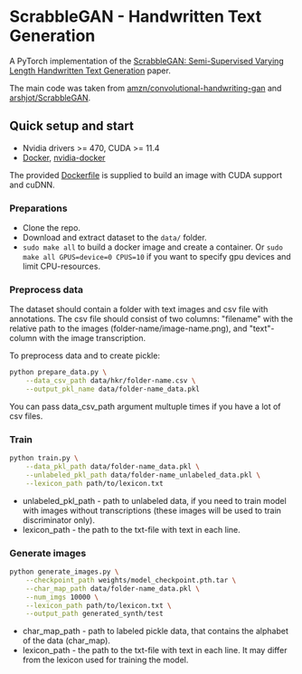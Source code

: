 # ScrabbleGAN - Handwritten Text Generation

A PyTorch implementation of the [ScrabbleGAN: Semi-Supervised Varying Length Handwritten Text Generation](https://arxiv.org/abs/2003.10557) paper.

The main code was taken from [amzn/convolutional-handwriting-gan](https://github.com/amzn/convolutional-handwriting-gan) and [arshjot/ScrabbleGAN](https://github.com/arshjot/ScrabbleGAN).

## Quick setup and start

- Nvidia drivers >= 470, CUDA >= 11.4
- [Docker](https://docs.docker.com/engine/install/ubuntu/), [nvidia-docker](https://github.com/NVIDIA/nvidia-docker)

The provided [Dockerfile](Dockerfile) is supplied to build an image with CUDA support and cuDNN.

### Preparations

- Clone the repo.
- Download and extract dataset to the `data/` folder.
- `sudo make all` to build a docker image and create a container.
  Or `sudo make all GPUS=device=0 CPUS=10` if you want to specify gpu devices and limit CPU-resources.

### Preprocess data

The dataset should contain a folder with text images and csv file with annotations. The csv file should consist of two columns: "filename" with the relative path to the images (folder-name/image-name.png), and "text"-column with the image transcription.

To preprocess data and to create pickle:

```bash
python prepare_data.py \
	--data_csv_path data/hkr/folder-name.csv \
	--output_pkl_name data/folder-name_data.pkl
```

You can pass data_csv_path argument multuple times if you have a lot of csv files.

### Train

```bash
python train.py \
	--data_pkl_path data/folder-name_data.pkl \
	--unlabeled_pkl_path data/folder-name_unlabeled_data.pkl \
	--lexicon_path path/to/lexicon.txt
```

- unlabeled_pkl_path - path to unlabeled data, if you need to train model with images without transcriptions (these images will be used to train discriminator only).
- lexicon_path - the path to the txt-file with text in each line.

### Generate images

```bash
python generate_images.py \
	--checkpoint_path weights/model_checkpoint.pth.tar \
	--char_map_path data/folder-name_data.pkl \
	--num_imgs 10000 \
	--lexicon_path path/to/lexicon.txt \
	--output_path generated_synth/test
```

- char_map_path - path to labeled pickle data, that contains the alphabet of the data (char_map).
- lexicon_path - the path to the txt-file with text in each line. It may differ from the lexicon used for training the model.
